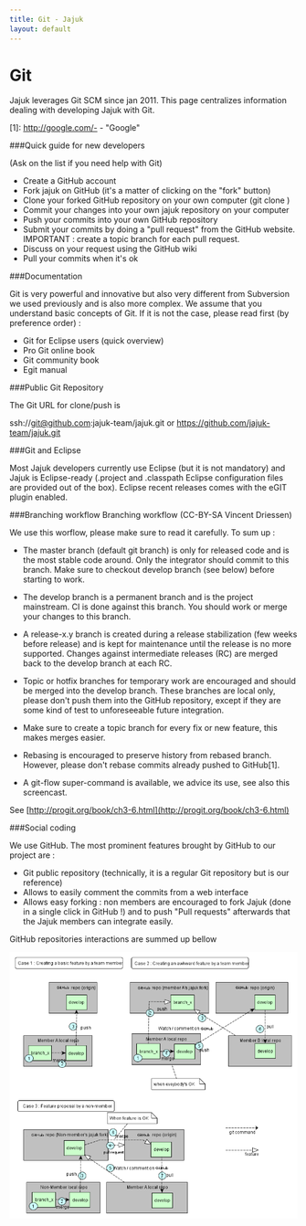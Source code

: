 ```yaml
---
title: Git - Jajuk
layout: default
---
```


# Git

Jajuk leverages Git SCM since jan 2011. This page centralizes information dealing with developing Jajuk with Git.

[1]: http://google.com/- - "Google"
 
###Quick guide for new developers

(Ask on the list if you need help with Git)

- Create a GitHub account
- Fork jajuk on GitHub (it's a matter of clicking on the "fork" button)
- Clone your forked GitHub repository on your own computer (git clone <your GitHub project>)
- Commit your changes into your own jajuk repository on your computer
- Push your commits into your own GitHub repository
- Submit your commits by doing a "pull request" from the GitHub website. IMPORTANT : create a topic branch for each pull request.
- Discuss on your request using the GitHub wiki
- Pull your commits when it's ok 

###Documentation

Git is very powerful and innovative but also very different from Subversion we used previously and is also more complex. We assume that you understand basic concepts of Git. If it is not the case, please read first (by preference order) :

- Git for Eclipse users (quick overview)
- Pro Git online book
- Git community book
- Egit manual 

###Public Git Repository

The Git URL for clone/push is

 ssh://git@github.com:jajuk-team/jajuk.git or https://github.com/jajuk-team/jajuk.git

###Git and Eclipse

Most Jajuk developers currently use Eclipse (but it is not mandatory) and Jajuk is Eclipse-ready (.project and .classpath Eclipse configuration files are provided out of the box). Eclipse recent releases comes with the eGIT plugin enabled.


###Branching workflow
Branching workflow (CC-BY-SA Vincent Driessen)

We use this worflow, please make sure to read it carefully. To sum up :
- The master branch (default git branch) is only for released code and is the most stable code around. Only the integrator should commit to this branch. Make sure to checkout develop branch (see below) before starting to work.
- The develop branch is a permanent branch and is the project mainstream. CI is done against this branch. You should work or merge your changes to this branch.
- A release-x.y branch is created during a release stabilization (few weeks before release) and is kept for maintenance until the release is no more supported. Changes against intermediate releases (RC) are merged back to the develop branch at each RC.
- Topic or hotfix branches for temporary work are encouraged and should be merged into the develop branch. These branches are local only, please don't push them into the GitHub repository, except if they are some kind of test to unforeseeable future integration. 

- Make sure to create a topic branch for every fix or new feature, this makes merges easier.
- Rebasing is encouraged to preserve history from rebased branch. However, please don't rebase commits already pushed to GitHub[1].
- A git-flow super-command is available, we advice its use, see also this screencast. 

See [http://progit.org/book/ch3-6.html](http://progit.org/book/ch3-6.html)

###Social coding

We use GitHub. The most prominent features brought by GitHub to our project are :

- Git public repository (technically, it is a regular Git repository but is our reference)
- Allows to easily comment the commits from a web interface
- Allows easy forking : non members are encouraged to fork Jajuk (done in a single click in GitHub !) and to push "Pull requests" afterwards that the Jajuk members can integrate easily. 

GitHub repositories interactions are summed up bellow

![Jajuk Git interactions](/images/Jajuk_github.png)
